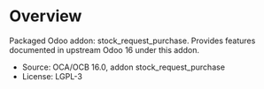 # Overview

Packaged Odoo addon: stock_request_purchase. Provides features documented in upstream Odoo 16 under this addon.

- Source: OCA/OCB 16.0, addon stock_request_purchase
- License: LGPL-3
